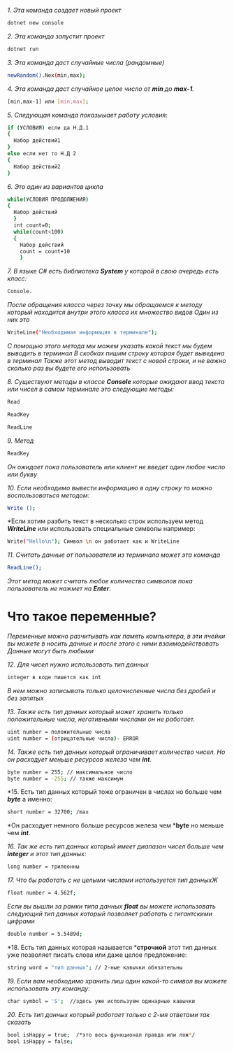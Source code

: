 *1. Эта команда создает новый проект*
```sh
dotnet new console
```

*2. Эта команда запустит проект*
```sh
dotnet run 
```


*3. Эта команда даст случайные числа (рандомные)*
```sh
newRandom().Nex(min,max);
```

*4. Эта команда даст случайное целое число от ***min*** до ***max-1***.*
```sh
[min,max-1] или [min,max];
```
*5. Следующая команда показыыает работу условия:*
```sh
if (УСЛОВИЯ) если да Н.Д.1
{
  Набор действий1 
}
else если нет то Н.Д 2
{
  Набор действий2
}
```
*6. Это один из вариантов цикла*
```sh
while(УСЛОВИЯ ПРОДОЛЖЕНИЯ)
{
  Набор действий
  }
  int count=0;
  while(count<100)
  {
    Набор действий
    count = count+10
    }
 ```   
*7. В языке C# есть библиотека ***System*** у которой в свою очередь есть класс:*
```sh
Console.
```
*После обращения класса через точку мы обращаемся к методу который находится внутри этого класса их множество видов*
*Один из них это*
```sh
WriteLine("Необходимая информация в терминале");
```
*С помощью этого метода мы можем указать какой текст мы будем выводить в терминал* *В скобках пишим строку которая будет выведена в терминал*
*Также этот метод выводит текст с новой строки, и не важно сколько раз вы будете его использовать*      

*8. Существуют методы в классе ***Console*** которые ожидают ввод текста или чисел в самом терминале это следующие методы:*
```sh
Read
```
```sh
ReadKey
```
```sh
ReadLine
```
*9. Метод*
```sh
ReadKey
```
*Он ожидает пока пользователь или клиент не введет один любое число или букву*

*10. Если необходимо вывести информацию в одну строку то можно воспользоваться методом:*
```sh
Write ();
```
*Если хотим разбить текст в несколько строк используем метод ***WriteLine*** или использовать специальные символы например:
```sh
Write("Hello\n"); Символ \n он работает как и WriteLine
```
*11. Считать данные от пользователя из терминала может эта команда*
```sh
ReadLine();
```
*Этот метод может считать любое количество символов пока пользователь не нажмет на ***Enter***.*

# Что такое переменные?
*Переменные можно разчитывать как память компьютера, в эти ячейки вы можете в носить данные и после этого с ними взаимодействовать*
*Данные могут быть любыми*

*12. Для чисел нужно использовать тип данных*
```sh
integer в коде пишется как int
```
*В нем можно записывать только целочисленные числа без дробей и без запятых*

*13. Также есть тип данных который может хранить только положительные числа, негативными числами он не работает.*
```sh
uint number = положительные числа
uint number = (отрицательные числа)- ERROR
``` 
*14. Также есть тип данных который ограничивает количество чисел.* *Но он расходует меньше ресурсов железа чем ***int***.*
```sh
byte number = 255; // максимальное число
byte number = -255; // также максимум 
```
*15. Есть тип данных который тоже ограничен в числах но больше чем ***byte*** а именно:
```sh
short number = 32700; /max
```  
*Он расходует немного больше ресурсов железа чем ***byte** но меньше чем ***int***.

*16. Так же есть тип данных который имеет диапазон чисел больше чем ***integer*** и этот тип данных:*
```sh
long number = трилеонны 
```
*17. Что бы работать с не целыми числами используется тип данныхЖ*
```sh
float number = 4.562f;
```
*Если вы вышли за рамки типа данных ***float*** вы можете использовать следующий тип данных который позволяет работать с гигантскими цифрами*
```sh
double number = 5.5489d;
```
*18. Есть тип данных которая называется ***строчной** этот тип данных уже позволяет писать слова или даже целое предложение:
```sh
string word = "тип данных"; // 2-ные кавычки обязательны
```
*19. Если вам необходимо хранить лиш один какой-то символ вы можете использовать эту команду:*
```sh
char symbol = 'S';  //здесь уже используем одинарные кавычки 
```
*20. Есть тип данных который работает только с 2-мя ответами так сказать*
```sh
bool isHappy = true;  /*это весь функционал правда или лож*/
bool isHappy = false;
```

